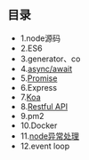 ## 目录
- 1.node源码
- 2.ES6
- 3.generator、co
- 4.[async/await](https://github.com/aiyajingjing/nodejs-study/blob/master/async/async.md)
- 5.[Promise](https://github.com/aiyajingjing/nodejs-study/blob/master/Promise/promise.md)
- 6.Express
- 7.[Koa](https://github.com/aiyajingjing/nodejs-study/blob/master/Koa/Koa.md)
- 8.[Restful API](https://github.com/aisuhua/restful-api-design-references)
- 9.pm2
- 10.Docker
- 11.[node异常处理](https://github.com/aiyajingjing/nodejs-study/blob/master/Error/error.md)
- 12.event loop
